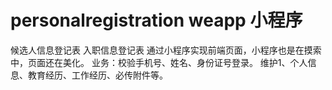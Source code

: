 # personalregistration weapp 小程序
 候选人信息登记表 入职信息登记表
 通过小程序实现前端页面，小程序也是在摸索中，页面还在美化。
 业务：校验手机号、姓名、身份证号登录。
      维护1、个人信息、教育经历、工作经历、必传附件等。
